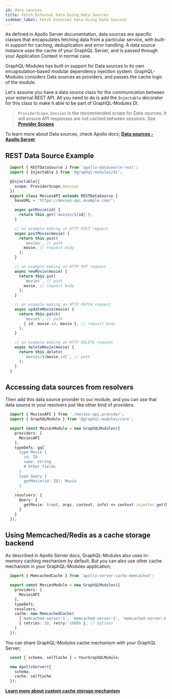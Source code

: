 ```yaml
---
id: data-sources
title: Fetch External Data Using Data Sources
sidebar_label: Fetch External Data Using Data Sources
---
```


As defined in Apollo Server documentation, data sources are specific classes that encapsulates fetching data from a particular service, with built-in support for caching, deduplication and error handling. A data source instance uses the cache of your GraphQL Server, and is passed through your Application Context in normal case.

GraphQL-Modules has built-in support for Data sources in its own encapsulation-based modular dependency injection system. GraphQL-Modules considers Data sources as providers, and passes the cache logic of the module.

Let's assume you have a data source class for the communication between your external REST API. All you need to do is add the `Injectable` decorator for this class to make it able to be part of GraphQL-Modules DI.

> `ProviderScope.Session` is the recommended scope for Data sources, it will ensure API responses are not cached between sessions. See **[Provider Scopes](/docs/introduction/dependency-injection#provider-scopes)**

To learn more about Data sources, check Apollo docs;
**[Data sources - Apollo Server](https://www.apollographql.com/docs/apollo-server/features/data-sources.html)**

## REST Data Source Example

```typescript
  import { RESTDataSource } from 'apollo-datasource-rest';
  import { Injectable } from '@graphql-modules/di';

  @Injectable({
    scope: ProviderScope.Session
  })
  export class MoviesAPI extends RESTDataSource {
    baseURL = 'https://movies-api.example.com/';

    async getMovie(id) {
      return this.get(`movies/${id}`);
    }

    // an example making an HTTP POST request
    async postMovie(movie) {
      return this.post(
        `movies`, // path
        movie, // request body
      );
    }

    // an example making an HTTP PUT request
    async newMovie(movie) {
      return this.put(
        `movies`, // path
        movie, // request body
      );
    }

    // an example making an HTTP PATCH request
    async updateMovie(movie) {
      return this.patch(
        `movies`, // path
        { id: movie.id, movie }, // request body
      );
    }

    // an example making an HTTP DELETE request
    async deleteMovie(movie) {
      return this.delete(
        `movies/${movie.id}`, // path
      );
    }
  }
```

## Accessing data sources from resolvers

Then add this data source provider to our module, and you can use that data source in your resolvers just like other kind of providers.

```typescript
  import { MoviesAPI } from './movies-api.provider';
  import { GraphQLModule } from '@graphql-modules/core';

  export const MoviesModule = new GraphQLModules({
    providers: [
      MoviesAPI
    ],
    typeDefs: gql`
      type Movie {
        id: ID
        name: String
        # Other fields
      }
      type Query {
        getMovie(id: ID): Movie
      }
    `,
    resolvers: {
      Query: {
        getMovie: (root, args, context, info) => context.injector.get(MoviesAPI).getMovie(args.id)
      }
    }
  });
```

## Using Memcached/Redis as a cache storage backend

As described in Apollo Server docs, GraphQL-Modules also uses in-memory caching mechanism by default. But you can also use other cache mechanism in your GraphQL-Modules application;

```typescript
  import { MemcachedCache } from 'apollo-server-cache-memcached';

  export const MoviesModule = new GraphQLModules({
    providers: [
      MoviesAPI
    ],
    typeDefs,
    resolvers,
    cache: new MemcachedCache(
      ['memcached-server-1', 'memcached-server-2', 'memcached-server-3'],
      { retries: 10, retry: 10000 }, // Options
    )
  });
```

You can share GraphQL-Modules cache mechanism with your GraphQL Server;

```typescript
  const { schema, selfCache } = YourGraphQLModule;

  new ApolloServer({
    schema,
    cache: selfCache
  });
```

**[Learn more about custom cache storage mechanism](https://www.apollographql.com/docs/apollo-server/features/data-sources.html#Using-Memcached-Redis-as-a-cache-storage-backend)**
